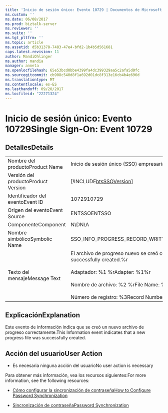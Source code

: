 ```yaml
---
title: 'Inicio de sesión único: Evento 10729 | Documentos de Microsoft'
ms.custom: ''
ms.date: 06/08/2017
ms.prod: biztalk-server
ms.reviewer: ''
ms.suite: ''
ms.tgt_pltfrm: ''
ms.topic: article
ms.assetid: d5b31378-7483-47e4-bfd2-1b4b5d561681
caps.latest.revision: 11
author: MandiOhlinger
ms.author: mandia
manager: anneta
ms.openlocfilehash: 65e53bcd0bbe4399fa4dc399329aa5c2afa5d0fc
ms.sourcegitcommit: cb908c540d8f1a692d01dc8f313e16cb4b4e696d
ms.translationtype: MT
ms.contentlocale: es-ES
ms.lasthandoff: 09/20/2017
ms.locfileid: "22271324"
---
```

# <a name="single-sign-on-event-10729"></a><span data-ttu-id="d61da-102">Inicio de sesión único: Evento 10729</span><span class="sxs-lookup"><span data-stu-id="d61da-102">Single Sign-On: Event 10729</span></span>
## <a name="details"></a><span data-ttu-id="d61da-103">Detalles</span><span class="sxs-lookup"><span data-stu-id="d61da-103">Details</span></span>  
  
|||  
|-|-|  
|<span data-ttu-id="d61da-104">Nombre del producto</span><span class="sxs-lookup"><span data-stu-id="d61da-104">Product Name</span></span>|<span data-ttu-id="d61da-105">Inicio de sesión único (SSO) empresarial</span><span class="sxs-lookup"><span data-stu-id="d61da-105">Enterprise Single Sign-On</span></span>|  
|<span data-ttu-id="d61da-106">Versión del producto</span><span class="sxs-lookup"><span data-stu-id="d61da-106">Product Version</span></span>|[!INCLUDE[btsSSOVersion](../includes/btsssoversion-md.md)]|  
|<span data-ttu-id="d61da-107">Identificador del evento</span><span class="sxs-lookup"><span data-stu-id="d61da-107">Event ID</span></span>|<span data-ttu-id="d61da-108">10729</span><span class="sxs-lookup"><span data-stu-id="d61da-108">10729</span></span>|  
|<span data-ttu-id="d61da-109">Origen del evento</span><span class="sxs-lookup"><span data-stu-id="d61da-109">Event Source</span></span>|<span data-ttu-id="d61da-110">ENTSSO</span><span class="sxs-lookup"><span data-stu-id="d61da-110">ENTSSO</span></span>|  
|<span data-ttu-id="d61da-111">Componente</span><span class="sxs-lookup"><span data-stu-id="d61da-111">Component</span></span>|<span data-ttu-id="d61da-112">N\D</span><span class="sxs-lookup"><span data-stu-id="d61da-112">N\A</span></span>|  
|<span data-ttu-id="d61da-113">Nombre simbólico</span><span class="sxs-lookup"><span data-stu-id="d61da-113">Symbolic Name</span></span>|<span data-ttu-id="d61da-114">SSO_INFO_PROGRESS_RECORD_WRITTEN</span><span class="sxs-lookup"><span data-stu-id="d61da-114">SSO_INFO_PROGRESS_RECORD_WRITTEN</span></span>|  
|<span data-ttu-id="d61da-115">Texto del mensaje</span><span class="sxs-lookup"><span data-stu-id="d61da-115">Message Text</span></span>|<span data-ttu-id="d61da-116">El archivo de progreso nuevo se creó correctamente.%r</span><span class="sxs-lookup"><span data-stu-id="d61da-116">A new progress file was successfully created.%r</span></span><br /><br /> <span data-ttu-id="d61da-117">Adaptador: %1 %r</span><span class="sxs-lookup"><span data-stu-id="d61da-117">Adapter: %1%r</span></span><br /><br /> <span data-ttu-id="d61da-118">Nombre de archivo: %2 %r</span><span class="sxs-lookup"><span data-stu-id="d61da-118">File Name: %2%r</span></span><br /><br /> <span data-ttu-id="d61da-119">Número de registro: %3</span><span class="sxs-lookup"><span data-stu-id="d61da-119">Record Number: %3</span></span>|  
  
## <a name="explanation"></a><span data-ttu-id="d61da-120">Explicación</span><span class="sxs-lookup"><span data-stu-id="d61da-120">Explanation</span></span>  
 <span data-ttu-id="d61da-121">Este evento de información indica que se creó un nuevo archivo de progreso correctamente.</span><span class="sxs-lookup"><span data-stu-id="d61da-121">This Information event indicates that a new progress file was successfully created.</span></span>  
  
## <a name="user-action"></a><span data-ttu-id="d61da-122">Acción del usuario</span><span class="sxs-lookup"><span data-stu-id="d61da-122">User Action</span></span>  
  
-   <span data-ttu-id="d61da-123">Es necesaria ninguna acción del usuario</span><span class="sxs-lookup"><span data-stu-id="d61da-123">No user action is necessary</span></span>  
  
 <span data-ttu-id="d61da-124">Para obtener más información, vea los recursos siguientes:</span><span class="sxs-lookup"><span data-stu-id="d61da-124">For more information, see the following resources:</span></span>  
  
-   [<span data-ttu-id="d61da-125">Cómo configurar la sincronización de contraseña</span><span class="sxs-lookup"><span data-stu-id="d61da-125">How to Configure Password Synchronization</span></span>](../core/how-to-configure-password-synchronization.md)  
  
-   [<span data-ttu-id="d61da-126">Sincronización de contraseña</span><span class="sxs-lookup"><span data-stu-id="d61da-126">Password Synchronization</span></span>](../core/password-synchronization2.md)